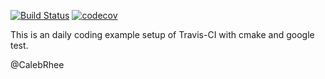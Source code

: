 [![Build Status](https://travis-ci.org/changjurhee/myself.svg?branch=master)](https://travis-ci.org/changjurhee/myself) [![codecov](https://codecov.io/gh/changjurhee/myself/branch/master/graph/badge.svg)](https://codecov.io/gh/changjurhee/myself)

This is an daily coding example setup of Travis-CI with cmake and google test.

@CalebRhee 
